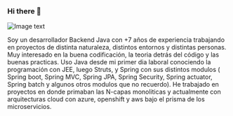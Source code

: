 ### Hi there 👋

![Image text](https://hips.hearstapps.com/hmg-prod.s3.amazonaws.com/images/acorralado-john-rambo-sylvester-stallone-7-1527009539.jpg?crop=0.894xw:1.00xh;0,0&resize=640:*)

Soy un desarrollador Backend Java con +7 años de experiencia trabajando en proyectos de distinta naturaleza, distintos entornos y distintas personas. Muy interesado en la buena codificación, la teoria detrás del código y las buenas practicas. Uso Java desde mi primer dia laboral conociendo la programación con JEE, luego Struts, y Spring con sus distintos modulos ( Spring boot, Spring MVC, Spring JPA, Spring Security, Spring actuator, Spring batch y algunos otros modulos que no recuerdo). He trabajado en proyectos en donde primaban las N-capas monoliticas y actualmente con arquitecturas cloud con azure, openshift y aws bajo el prisma de los microservicios. 



<!--
**JavAnimal/JavAnimal** is a ✨ _special_ ✨ repository because its `README.md` (this file) appears on your GitHub profile.

Here are some ideas to get you started:

- 🔭 I’m currently working on ...
- 🌱 I’m currently learning ...
- 👯 I’m looking to collaborate on ...
- 🤔 I’m looking for help with ...
- 💬 Ask me about ...
- 📫 How to reach me: ...
- 😄 Pronouns: ...
- ⚡ Fun fact: ...
-->
